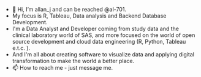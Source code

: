 - 👋 Hi, I’m allan_j and can be reached @al-701.
- My focus is R, Tableau, Data analysis and Backend Database Development.
- I'm a Data Analyst and Developer coming from study data and the clinical laboratory world of SAS, and more focused on the world of open source development and cloud data engineering (R, Python, Tableau e.t.c. ).
- And I'm all about creating software to visualize data and applying digital transformation to make the world a better place.
- 📫 How to reach me - just message me.
